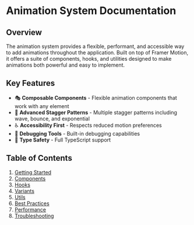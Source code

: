 # Animation System Documentation

## Overview
The animation system provides a flexible, performant, and accessible way to add animations throughout the application. Built on top of Framer Motion, it offers a suite of components, hooks, and utilities designed to make animations both powerful and easy to implement.

## Key Features
- 🎭 **Composable Components** - Flexible animation components that work with any element
- 🌊 **Advanced Stagger Patterns** - Multiple stagger patterns including wave, bounce, and exponential
- ♿ **Accessibility First** - Respects reduced motion preferences
- 🔧 **Debugging Tools** - Built-in debugging capabilities
- 🎯 **Type Safety** - Full TypeScript support

## Table of Contents
1. [Getting Started](./getting-started.md)
2. [Components](./components/README.md)
3. [Hooks](./hooks/README.md)
4. [Variants](./variants/README.md)
5. [Utils](./utils/README.md)
6. [Best Practices](./best-practices.md)
7. [Performance](./performance.md)
8. [Troubleshooting](./troubleshooting.md)
